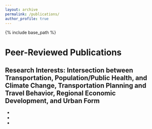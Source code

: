 ```yaml
---
layout: archive
permalink: /publications/
author_profile: true
---
```

{% include base_path %}

Peer-Reviewed Publications
======
## Research Interests: Intersection between Transportation, Population/Public Health, and Climate Change, Transportation Planning and Travel Behavior, Regional Economic Development, and Urban Form

* 
* 
* 

